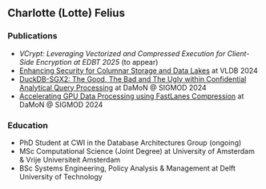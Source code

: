  ## Charlotte (Lotte) Felius

 ### Publications

 - *VCrypt: Leveraging Vectorized and Compressed Execution for Client-Side Encryption at EDBT 2025* (to appear)  
 - [Enhancing Security for Columnar Storage and Data Lakes](https://core.ac.uk/download/pdf/620332847.pdf) at VLDB 2024  
 - [DuckDB-SGX2: The Good, The Bad and The Ugly within Confidential Analytical Query Processing](https://dl.acm.org/doi/pdf/10.1145/3662010.3663447) at DaMoN @ SIGMOD 2024  
 - [Accelerating GPU Data Processing using FastLanes Compression](https://dl.acm.org/doi/pdf/10.1145/3662010.3663450) at DaMoN @ SIGMOD 2024
 
 
 
 ### Education
 - PhD Student at CWI in the Database Architectures Group (ongoing)
 - MSc Computational Science (Joint Degree) at University of Amsterdam & Vrije Universiteit Amsterdam
 - BSc Systems Engineering, Policy Analysis & Management at Delft University of Technology

<!--
**ccfelius/ccfelius** is a ✨ _special_ ✨ repository because its `README.md` (this file) appears on your GitHub profile.

Here are some ideas to get you started:

- 🔭 I’m currently working on ...
- 🌱 I’m currently learning ...
- 👯 I’m looking to collaborate on ...
- 🤔 I’m looking for help with ...
- 💬 Ask me about ...
- 📫 How to reach me: ...
- 😄 Pronouns: ...
- ⚡ Fun fact: ...
-->
